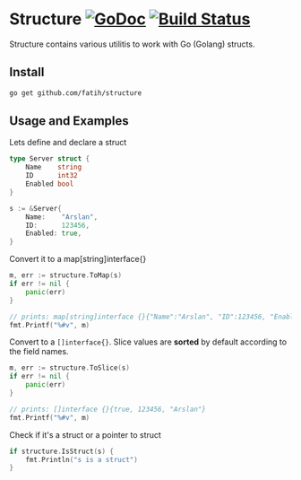 # Structure [![GoDoc](https://godoc.org/github.com/fatih/structure?status.svg)](http://godoc.org/github.com/fatih/structure) [![Build Status](https://travis-ci.org/fatih/structure.svg)](https://travis-ci.org/fatih/structure)

Structure contains various utilitis to work with Go (Golang) structs.

## Install

```bash
go get github.com/fatih/structure
```

## Usage and Examples

Lets define and declare a struct

```go
type Server struct {
	Name    string
	ID      int32
	Enabled bool
}

s := &Server{
	Name:    "Arslan",
	ID:      123456,
	Enabled: true,
}
```

Convert it to a map[string]interface{}

```go
m, err := structure.ToMap(s)
if err != nil {
	panic(err)
}

// prints: map[string]interface {}{"Name":"Arslan", "ID":123456, "Enabled":true}
fmt.Printf("%#v", m)
```

Convert to a `[]interface{}`. Slice values are **sorted** by default according
to the field names.

```go
m, err := structure.ToSlice(s)
if err != nil {
	panic(err)
}

// prints: []interface {}{true, 123456, "Arslan"}
fmt.Printf("%#v", m)
```

Check if it's a struct or a pointer to struct

```go
if structure.IsStruct(s) {
    fmt.Println("s is a struct") 
}
```
	
